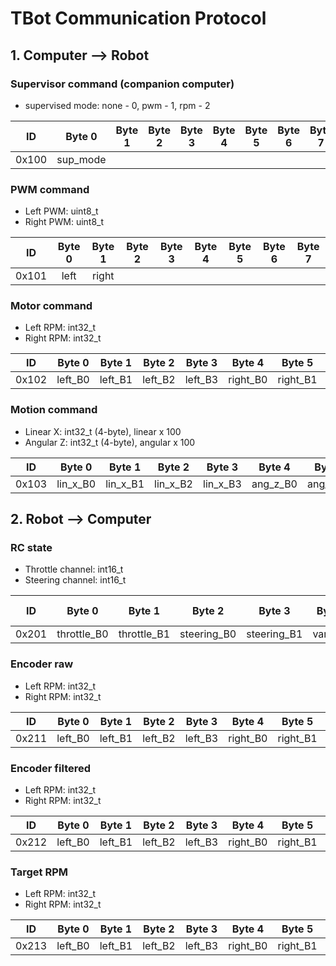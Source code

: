 # TBot Communication Protocol

## 1. Computer --> Robot

### Supervisor command (companion computer)

* supervised mode: none - 0, pwm - 1, rpm - 2

|  ID   |  Byte 0  | Byte 1 | Byte 2 | Byte 3 | Byte 4 | Byte 5 | Byte 6 | Byte 7 |
| :---: |:--------:| :----: | :----: | :----: | :----: | :----: | :----: | :----: |
| 0x100 | sup_mode |        |        |        |        |        |        |        |

### PWM command

* Left PWM: uint8_t
* Right PWM: uint8_t

|  ID   | Byte 0 | Byte 1 | Byte 2 | Byte 3 | Byte 4 | Byte 5 | Byte 6 | Byte 7 |
| :---: | :----: | :----: | :----: | :----: | :----: | :----: | :----: | :----: |
| 0x101 |  left  | right  |        |        |        |        |        |        |

### Motor command

* Left RPM: int32_t
* Right RPM: int32_t

|  ID   | Byte 0  | Byte 1  | Byte 2  | Byte 3  |  Byte 4  |  Byte 5  |  Byte 6  |  Byte 7  |
| :---: | :-----: | :-----: | :-----: | :-----: | :------: | :------: | :------: | :------: |
| 0x102 | left_B0 | left_B1 | left_B2 | left_B3 | right_B0 | right_B1 | right_B2 | right_B3 |

### Motion command

* Linear X: int32_t (4-byte), linear x 100
* Angular Z: int32_t (4-byte), angular x 100

|  ID   |  Byte 0  |  Byte 1  |  Byte 2  |  Byte 3  |  Byte 4  |  Byte 5  |  Byte 6  |  Byte 7  |
| :---: | :------: | :------: | :------: | :------: | :------: | :------: | :------: | :------: |
| 0x103 | lin_x_B0 | lin_x_B1 | lin_x_B2 | lin_x_B3 | ang_z_B0 | ang_z_B1 | ang_z_B2 | ang_z_B3 |

## 2. Robot --> Computer

### RC state

* Throttle channel: int16_t
* Steering channel: int16_t

|  ID   |   Byte 0    |   Byte 1    |   Byte 2    |   Byte 3    | Byte 4  | Byte 5  | Byte 6 | Byte 7 |
| :---: | :---------: | :---------: | :---------: | :---------: | :-----: | :-----: | :----: | :----: |
| 0x201 | throttle_B0 | throttle_B1 | steering_B0 | steering_B1 | var0_B0 | var0_B1 |  sw0   |  sw1   |

### Encoder raw

* Left RPM: int32_t
* Right RPM: int32_t

|  ID   | Byte 0  | Byte 1  | Byte 2  | Byte 3  |  Byte 4  |  Byte 5  |  Byte 6  |  Byte 7  |
| :---: | :-----: | :-----: | :-----: | :-----: | :------: | :------: | :------: | :------: |
| 0x211 | left_B0 | left_B1 | left_B2 | left_B3 | right_B0 | right_B1 | right_B2 | right_B3 |

### Encoder filtered

* Left RPM: int32_t
* Right RPM: int32_t

|  ID   | Byte 0  | Byte 1  | Byte 2  | Byte 3  |  Byte 4  |  Byte 5  |  Byte 6  |  Byte 7  |
| :---: | :-----: | :-----: | :-----: | :-----: | :------: | :------: | :------: | :------: |
| 0x212 | left_B0 | left_B1 | left_B2 | left_B3 | right_B0 | right_B1 | right_B2 | right_B3 |

### Target RPM

* Left RPM: int32_t
* Right RPM: int32_t

|  ID   | Byte 0  | Byte 1  | Byte 2  | Byte 3  |  Byte 4  |  Byte 5  |  Byte 6  |  Byte 7  |
| :---: | :-----: | :-----: | :-----: | :-----: | :------: | :------: | :------: | :------: |
| 0x213 | left_B0 | left_B1 | left_B2 | left_B3 | right_B0 | right_B1 | right_B2 | right_B3 |
